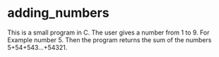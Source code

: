 # adding_numbers
This is a small program in C. The user gives a number from 1 to 9. For Example number 5. Then the program returns the sum of the numbers 5+54+543...+54321.
